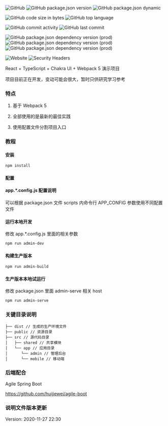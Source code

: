 ![GitHub](https://img.shields.io/github/license/huijiewei/agile-react)
![GitHub package.json version](https://img.shields.io/github/package-json/v/huijiewei/agile-react)
![GitHub package.json dynamic](https://img.shields.io/github/package-json/keywords/huijiewei/agile-react)


![GitHub code size in bytes](https://img.shields.io/github/languages/code-size/huijiewei/agile-react)
![GitHub top language](https://img.shields.io/github/languages/top/huijiewei/agile-react)

![GitHub commit activity](https://img.shields.io/github/commit-activity/w/huijiewei/agile-react)
![GitHub last commit](https://img.shields.io/github/last-commit/huijiewei/agile-react)

![GitHub package.json dependency version (prod)](https://img.shields.io/github/package-json/dependency-version/huijiewei/agile-react/react)
![GitHub package.json dependency version (prod)](https://img.shields.io/github/package-json/dependency-version/huijiewei/agile-react/@chakra-ui/react)
![GitHub package.json dependency version (prod)](https://img.shields.io/github/package-json/dependency-version/huijiewei/agile-react/react-hook-form)

![Website](https://img.shields.io/website?url=https%3A%2F%2Fagile.huijiewei.com%2Fadmin)
![Security Headers](https://img.shields.io/security-headers?url=https%3A%2F%2Fagile.huijiewei.com%2Fadmin)

React + TypeScript + Chakra UI + Webpack 5 演示项目

项目目前正在开发，变动可能会很大，暂时只供研究学习参考

### 特点

1. 基于 Webpack 5

2. 全部使用的是最新的最佳实践

3. 使用配置文件分割项目入口

### 教程

#### 安装

```bash
npm install
```

#### 配置

#### app.\*.config.js 配置说明

可以根据 package.json 文件 scripts 内命令行 APP_CONFIG 参数使用不同配置文件

#### 运行本地开发

修改 app.\*.config.js 里面的相关参数

```bash
npm run admin-dev
```

#### 构建生产版本

```bash
npm run admin-build
```

#### 生产版本本地试运行

修改 package.json 里面 admin-serve 相关 host

```bash
npm run admin-serve
```

### 关键目录说明

```
├── dist // 生成的生产环境文件
├── public // 资源目录
├── src // 源代码目录
│   ├── shared // 共享模块
│   └── app // 应用目录
│      └── admin // 管理后台
│      └── mobile // 移动端
```

### 后端配合

Agile Spring Boot

https://github.com/huijiewei/agile-boot

### 说明文件版本更新

Version: 2020-11-27 22:30
